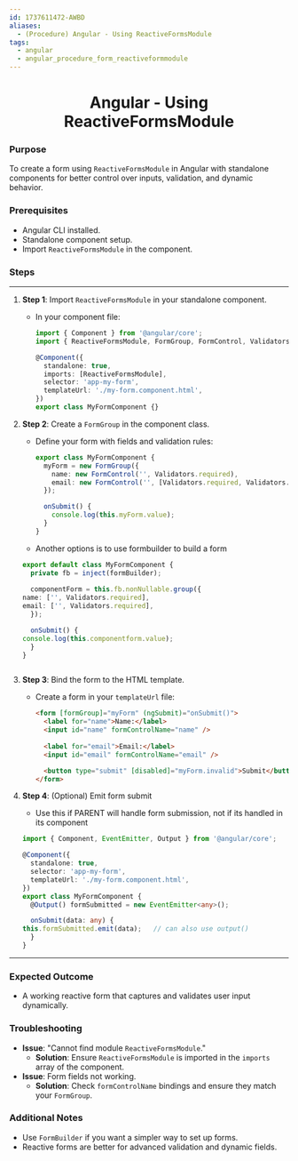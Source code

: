 ```yaml
---
id: 1737611472-AWBD
aliases:
  - (Procedure) Angular - Using ReactiveFormsModule
tags:
  - angular
  - angular_procedure_form_reactiveformmodule
---
```


<center>
<h1>Angular - Using ReactiveFormsModule</h1>
</center>


### Purpose
To create a form using `ReactiveFormsModule` in Angular with standalone components for better control over inputs, validation, and dynamic behavior.

### Prerequisites
- Angular CLI installed.
- Standalone component setup.
- Import `ReactiveFormsModule` in the component.

### Steps
---
1. **Step 1**: Import `ReactiveFormsModule` in your standalone component.
   - In your component file:
     ```typescript
     import { Component } from '@angular/core';
     import { ReactiveFormsModule, FormGroup, FormControl, Validators } from '@angular/forms';

     @Component({
       standalone: true,
       imports: [ReactiveFormsModule],
       selector: 'app-my-form',
       templateUrl: './my-form.component.html',
     })
     export class MyFormComponent {}
     ```

2. **Step 2**: Create a `FormGroup` in the component class.
   - Define your form with fields and validation rules:
     ```typescript
     export class MyFormComponent {
       myForm = new FormGroup({
         name: new FormControl('', Validators.required),
         email: new FormControl('', [Validators.required, Validators.email]),
       });

       onSubmit() {
         console.log(this.myForm.value);
       }
     }

    - Another options is to use formbuilder to build a form
    ```typescript
    export default class MyFormComponent {
      private fb = inject(formBuilder);
      
      componentForm = this.fb.nonNullable.group({
	name: ['', Validators.required],
	email: ['', Validators.required],
      });

      onSubmit() {
	console.log(this.componentform.value);
      }
    }
    ```
     ```

3. **Step 3**: Bind the form to the HTML template.
   - Create a form in your `templateUrl` file:
     ```html
     <form [formGroup]="myForm" (ngSubmit)="onSubmit()">
       <label for="name">Name:</label>
       <input id="name" formControlName="name" />
       
       <label for="email">Email:</label>
       <input id="email" formControlName="email" />

       <button type="submit" [disabled]="myForm.invalid">Submit</button>
     </form>
     ```

4. **Step 4**: (Optional) Emit form submit
   -  Use this if PARENT will handle form submission, not if its handled in its
      component
     ```typescript
     import { Component, EventEmitter, Output } from '@angular/core';

     @Component({
       standalone: true,
       selector: 'app-my-form',
       templateUrl: './my-form.component.html',
     })
     export class MyFormComponent {
       @Output() formSubmitted = new EventEmitter<any>();

       onSubmit(data: any) {
	 this.formSubmitted.emit(data);   // can also use output()
       }
     }
    ```

---

### Expected Outcome
- A working reactive form that captures and validates user input dynamically.

### Troubleshooting
- **Issue**: "Cannot find module `ReactiveFormsModule`."
  - **Solution**: Ensure `ReactiveFormsModule` is imported in the `imports` array of the component.
- **Issue**: Form fields not working.
  - **Solution**: Check `formControlName` bindings and ensure they match your `FormGroup`.

### Additional Notes
- Use `FormBuilder` if you want a simpler way to set up forms.
- Reactive forms are better for advanced validation and dynamic fields.
